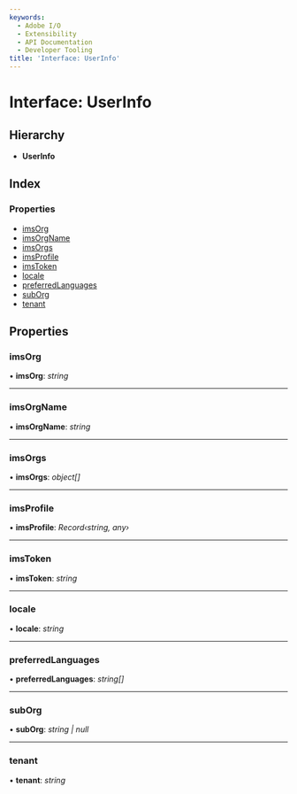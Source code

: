 ```yaml
---
keywords:
  - Adobe I/O
  - Extensibility
  - API Documentation
  - Developer Tooling
title: 'Interface: UserInfo'
---
```


# Interface: UserInfo

## Hierarchy

* **UserInfo**

## Index

### Properties

* [imsOrg](user-userinfo.md#imsorg)
* [imsOrgName](user-userinfo.md#imsorgname)
* [imsOrgs](user-userinfo.md#imsorgs)
* [imsProfile](user-userinfo.md#imsprofile)
* [imsToken](user-userinfo.md#imstoken)
* [locale](user-userinfo.md#locale)
* [preferredLanguages](user-userinfo.md#preferredlanguages)
* [subOrg](user-userinfo.md#suborg)
* [tenant](user-userinfo.md#tenant)

## Properties

###  imsOrg

• **imsOrg**: *string*

<hr />

###  imsOrgName

• **imsOrgName**: *string*

<hr />

###  imsOrgs

• **imsOrgs**: *object[]*

<hr />

###  imsProfile

• **imsProfile**: *Record‹string, any›*

<hr />

###  imsToken

• **imsToken**: *string*

<hr />

###  locale

• **locale**: *string*

<hr />

###  preferredLanguages

• **preferredLanguages**: *string[]*

<hr />

###  subOrg

• **subOrg**: *string | null*

<hr />

###  tenant

• **tenant**: *string*

